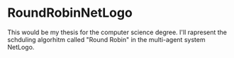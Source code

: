 # RoundRobinNetLogo
This would be my thesis for the computer science degree. I'll rapresent the schduling algorhitm called "Round Robin" in the multi-agent system NetLogo. 
